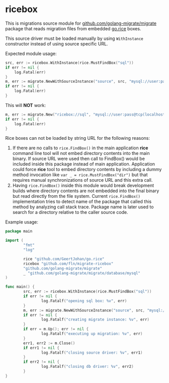 # ricebox

This is migrations source module for
[github.com/golang-migrate/migrate](https://github.com/golang-migrate/migrate) package that
reads migration files from embedded
[go.rice](https://github.com/GeertJohan/go.rice) boxes.

This source driver must be loaded manually by using `WithInstance` constructor
instead of using source specific URL.

Expected module usage:

```go
src, err := ricebox.WithInstance(rice.MustFindBox("sql"))
if err != nil {
	log.Fatal(err)
}
m, err := migrate.NewWithSourceInstance("source", src, "mysql://user:pass@tcp(localhost:3306)/db")
if err != nil {
	log.Fatal(err)
}
```

This will **NOT** work:

```go
m, err := migrate.New("ricebox://sql", "mysql://user:pass@tcp(localhost:3306)/db")
if err != nil {
	log.Fatal(err)
}
```

Rice boxes can not be loaded by string URL for the following reasons:

1. If there are no calls to `rice.FindBox()` in  the main application **rice**
command line tool will not embed directory contents into the main binary. If
source URL were used then call to FindBox() would be included inside this
package instead of main application. Application could force **rice** tool to
embed directory contents by including a dummy method invocation like
`var _ = rice.MustFindBox("dir")` but that requires manual synchronizations of
source URL and this extra call.
2. Having `rice.FindBox()` inside this module would break development builds
where directory contents are not embedded into the final binary but read
directly from the file system. Current `rice.FindBox()` implementation tries to
detect name of the package that called this method by analyzing call stack
trace. Package name is later used to search for a directory relative to the
caller source code.

Example usage:

```go
package main

import (
        "fmt"
        "log"

        rice "github.com/GeertJohan/go.rice"
        ricebox "github.com/fln/migrate-ricebox"
        "github.com/golang-migrate/migrate"
        _ "github.com/golang-migrate/migrate/database/mysql"
)

func main() {
        src, err := ricebox.WithInstance(rice.MustFindBox("sql"))
        if err != nil {
                log.Fatalf("opening sql box: %v", err)
        }
        m, err := migrate.NewWithSourceInstance("source", src, "mysql://user:pass@tcp(localhost:3306)/db")
        if err != nil {
                log.Fatalf("creating migrate instance: %v", err)
        }
        if err = m.Up(); err != nil {
                log.Fatalf("executing up migration: %v", err)
        }
        err1, err2 := m.Close()
        if err1 != nil {
                log.Fatalf("closing source driver: %v", err1)
        }
        if err2 != nil {
                log.Fatalf("closing db driver: %v", err2)
        }
}
```
